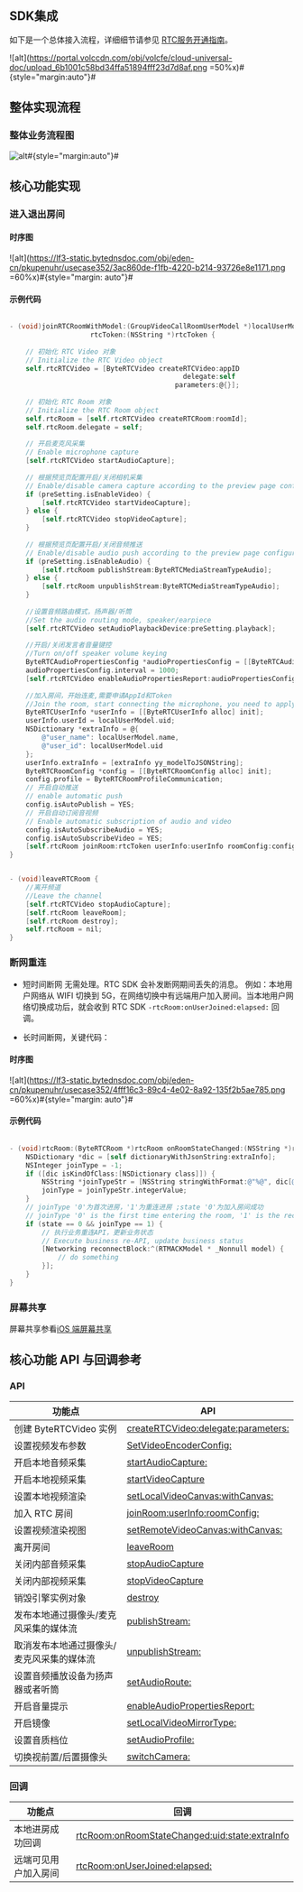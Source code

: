 ## SDK集成

如下是一个总体接入流程，详细细节请参见 [RTC服务开通指南](69865)。

![alt](https://portal.volccdn.com/obj/volcfe/cloud-universal-doc/upload_6b1001c58bd34ffa51894fff23d7d8af.png =50%x)#{style="margin:auto"}#

## 整体实现流程

### 整体业务流程图

![alt](https://portal.volccdn.com/obj/volcfe/cloud-universal-doc/upload_223dd0edf4c045bf50f7ad2bf6552837.png)#{style="margin:auto"}#

## 核心功能实现
### 进入退出房间

#### 时序图

![alt](https://lf3-static.bytednsdoc.com/obj/eden-cn/pkupenuhr/usecase352/3ac860de-f1fb-4220-b214-93726e8e1171.png =60%x)#{style="margin: auto"}#

#### 示例代码

```objectivec

- (void)joinRTCRoomWithModel:(GroupVideoCallRoomUserModel *)localUserModel
                    rtcToken:(NSString *)rtcToken {
    
    // 初始化 RTC Video 对象
    // Initialize the RTC Video object
    self.rtcRTCVideo = [ByteRTCVideo createRTCVideo:appID
                                           delegate:self
                                         parameters:@{}];
    
    // 初始化 RTC Room 对象
    // Initialize the RTC Room object
    self.rtcRoom = [self.rtcRTCVideo createRTCRoom:roomId];
    self.rtcRoom.delegate = self;
    
    // 开启麦克风采集
    // Enable microphone capture
    [self.rtcRTCVideo startAudioCapture];
    
    // 根据预览页配置开启/关闭相机采集
    // Enable/disable camera capture according to the preview page configuration
    if (preSetting.isEnableVideo) {
        [self.rtcRTCVideo startVideoCapture];
    } else {
        [self.rtcRTCVideo stopVideoCapture];
    }
    
    // 根据预览页配置开启/关闭音频推送
    // Enable/disable audio push according to the preview page configuration
    if (preSetting.isEnableAudio) {
        [self.rtcRoom publishStream:ByteRTCMediaStreamTypeAudio];
    } else {
        [self.rtcRoom unpublishStream:ByteRTCMediaStreamTypeAudio];
    }
    
    //设置音频路由模式，扬声器/听筒
    //Set the audio routing mode, speaker/earpiece
    [self.rtcRTCVideo setAudioPlaybackDevice:preSetting.playback];
    
    //开启/关闭发言者音量键控
    //Turn on/off speaker volume keying
    ByteRTCAudioPropertiesConfig *audioPropertiesConfig = [[ByteRTCAudioPropertiesConfig alloc] init];
    audioPropertiesConfig.interval = 1000;
    [self.rtcRTCVideo enableAudioPropertiesReport:audioPropertiesConfig];
    
    //加入房间，开始连麦,需要申请AppId和Token
    //Join the room, start connecting the microphone, you need to apply for AppId and Token
    ByteRTCUserInfo *userInfo = [[ByteRTCUserInfo alloc] init];
    userInfo.userId = localUserModel.uid;
    NSDictionary *extraInfo = @{
        @"user_name": localUserModel.name,
        @"user_id": localUserModel.uid
    };
    userInfo.extraInfo = [extraInfo yy_modelToJSONString];
    ByteRTCRoomConfig *config = [[ByteRTCRoomConfig alloc] init];
    config.profile = ByteRTCRoomProfileCommunication;
    // 开启自动推送
    // enable automatic push
    config.isAutoPublish = YES;
    // 开启自动订阅音视频
    // Enable automatic subscription of audio and video
    config.isAutoSubscribeAudio = YES;
    config.isAutoSubscribeVideo = YES;
    [self.rtcRoom joinRoom:rtcToken userInfo:userInfo roomConfig:config];
}

```

```objectivec

- (void)leaveRTCRoom {
    //离开频道
    //Leave the channel
    [self.rtcRTCVideo stopAudioCapture];
    [self.rtcRoom leaveRoom];
    [self.rtcRoom destroy];
    self.rtcRoom = nil;
}
```
### 断网重连

- 短时间断网
无需处理。RTC SDK 会补发断网期间丢失的消息。
例如：本地用户网络从 WIFI 切换到 5G，在网络切换中有远端用户加入房间。当本地用户网络切换成功后，就会收到 RTC SDK `-rtcRoom:onUserJoined:elapsed:` 回调。

- 长时间断网，关键代码：

#### 时序图

![alt](https://lf3-static.bytednsdoc.com/obj/eden-cn/pkupenuhr/usecase352/4fff16c3-89c4-4e02-8a92-135f2b5ae785.png =60%x)#{style="margin: auto"}#
#### 示例代码

```objectivec

- (void)rtcRoom:(ByteRTCRoom *)rtcRoom onRoomStateChanged:(NSString *)roomId withUid:(NSString *)uid state:(NSInteger)state extraInfo:(NSString *)extraInfo {
    NSDictionary *dic = [self dictionaryWithJsonString:extraInfo];
    NSInteger joinType = -1;
    if ([dic isKindOfClass:[NSDictionary class]]) {
        NSString *joinTypeStr = [NSString stringWithFormat:@"%@", dic[@"join_type"]];
        joinType = joinTypeStr.integerValue;
    }
    // joinType '0'为首次进房，'1'为重连进房 ;state '0'为加入房间成功
    // joinType '0' is the first time entering the room, '1' is the reconnection entering the room; state '0' means join the room successfully
    if (state == 0 && joinType == 1) {
        // 执行业务重连API，更新业务状态
        // Execute business re-API, update business status
        [Networking reconnectBlock:^(RTMACKModel * _Nonnull model) {
            // do something
        }];
    }
}
```

### 屏幕共享

屏幕共享参看[iOS 端屏幕共享](124177)

## 核心功能 API 与回调参考 

### API

|  功能点 | API  |
| --- | --- |
| 创建 ByteRTCVideo 实例 |[createRTCVideo:delegate:parameters:](iOS-api.md#creatertcvideo-delegate-parameters)|
| 设置视频发布参数 | [SetVideoEncoderConfig:](iOS-api.md#setvideoencoderconfig) |
| 开启本地音频采集 | [startAudioCapture:](iOS-api.md#startaudiocapture)|
| 开启本地视频采集 |  [startVideoCapture](iOS-api.md#startvideocapture) |
| 设置本地视频渲染 | [setLocalVideoCanvas:withCanvas:](iOS-api.md#setlocalvideocanvas-withcanvas) |
| 加入 RTC 房间 | [joinRoom:userInfo:roomConfig:](iOS-api.md#joinroom-userinfo-roomconfig) |
| 设置视频渲染视图 |[setRemoteVideoCanvas:withCanvas:](iOS-api.md#setremotevideocanvas-withcanvas)|
| 离开房间 | [leaveRoom](iOS-api.md#leaveroom) |
| 关闭内部音频采集 |  [stopAudioCapture](iOS-api.md#stopaudiocapture)  |
| 关闭内部视频采集 | [stopVideoCapture](iOS-api.md#stopvideocapture) |
| 销毁引擎实例对象 |[destroy](iOS-api.md#destroy) |
| 发布本地通过摄像头/麦克风采集的媒体流 | [publishStream:](iOS-api.md#publishstream) |
| 取消发布本地通过摄像头/麦克风采集的媒体流 | [unpublishStream:](iOS-api.md#unpublishstream)   |
| 设置音频播放设备为扬声器或者听筒 | [setAudioRoute:](iOS-api.md#setaudioroute) |
| 开启音量提示 | [enableAudioPropertiesReport:](iOS-api.md#enableaudiopropertiesreport) |
| 开启镜像 | [setLocalVideoMirrorType:](iOS-api.md#setlocalvideomirrortype) |
| 设置音质档位 | [setAudioProfile:](iOS-api.md#setaudioprofile) |
| 切换视前置/后置摄像头 | [switchCamera:](iOS-api.md#switchcamera) |


### 回调

|  功能点 | 回调  |
| --- | --- |
| 本地进房成功回调 | [rtcRoom:onRoomStateChanged:uid:state:extraInfo](iOS-callback.md#rtcroom-onroomstatechanged-withuid-state-extrainfo) |
| 远端可见用户加入房间 | [rtcRoom:onUserJoined:elapsed:](iOS-callback.md#rtcroom-onuserjoined-elapsed)|